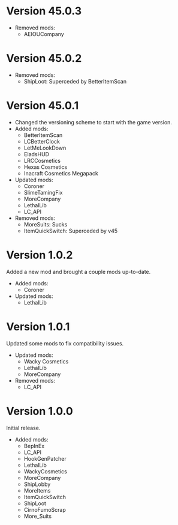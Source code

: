 # Version 45.0.3
- Removed mods:
    - AEIOUCompany

# Version 45.0.2
- Removed mods:
    - ShipLoot: Superceded by BetterItemScan

# Version 45.0.1
- Changed the versioning scheme to start with the game version.
- Added mods:
    - BetterItemScan
    - LCBetterClock
    - LetMeLookDown
    - EladsHUD
    - LRCCosmetics
    - Hexas Cosmetics
    - Inacraft Cosmetics Megapack
- Updated mods:
    - Coroner
    - SlimeTamingFix
    - MoreCompany
    - LethalLib
    - LC_API
- Removed mods:
    - MoreSuits: Sucks
    - ItemQuickSwitch: Superceded by v45

# Version 1.0.2
Added a new mod and brought a couple mods up-to-date.
- Added mods:
    - Coroner
- Updated mods:
    - LethalLib

# Version 1.0.1
Updated some mods to fix compatibility issues.
- Updated mods:
    - Wacky Cosmetics
    - LethalLib
    - MoreCompany
- Removed mods:
    - LC_API

# Version 1.0.0
Initial release.
- Added mods:
    - BepInEx
    - LC_API
    - HookGenPatcher
    - LethalLib
    - WackyCosmetics
    - MoreCompany
    - ShipLobby
    - MoreItems
    - ItemQuickSwitch
    - ShipLoot
    - CirnoFumoScrap
    - More_Suits
